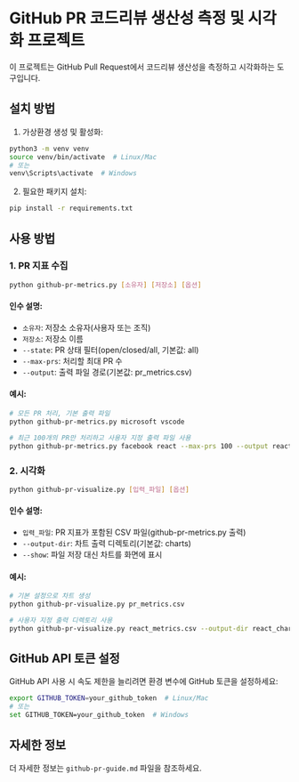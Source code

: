 # GitHub PR 코드리뷰 생산성 측정 및 시각화 프로젝트

이 프로젝트는 GitHub Pull Request에서 코드리뷰 생산성을 측정하고 시각화하는 도구입니다.

## 설치 방법

1. 가상환경 생성 및 활성화:
```bash
python3 -m venv venv
source venv/bin/activate  # Linux/Mac
# 또는
venv\Scripts\activate  # Windows
```

2. 필요한 패키지 설치:
```bash
pip install -r requirements.txt
```

## 사용 방법

### 1. PR 지표 수집

```bash
python github-pr-metrics.py [소유자] [저장소] [옵션]
```

#### 인수 설명:
- `소유자`: 저장소 소유자(사용자 또는 조직)
- `저장소`: 저장소 이름
- `--state`: PR 상태 필터(open/closed/all, 기본값: all)
- `--max-prs`: 처리할 최대 PR 수
- `--output`: 출력 파일 경로(기본값: pr_metrics.csv)

#### 예시:
```bash
# 모든 PR 처리, 기본 출력 파일
python github-pr-metrics.py microsoft vscode

# 최근 100개의 PR만 처리하고 사용자 지정 출력 파일 사용
python github-pr-metrics.py facebook react --max-prs 100 --output react_metrics.csv
```

### 2. 시각화

```bash
python github-pr-visualize.py [입력_파일] [옵션]
```

#### 인수 설명:
- `입력_파일`: PR 지표가 포함된 CSV 파일(github-pr-metrics.py 출력)
- `--output-dir`: 차트 출력 디렉토리(기본값: charts)
- `--show`: 파일 저장 대신 차트를 화면에 표시

#### 예시:
```bash
# 기본 설정으로 차트 생성
python github-pr-visualize.py pr_metrics.csv

# 사용자 지정 출력 디렉토리 사용
python github-pr-visualize.py react_metrics.csv --output-dir react_charts
```

## GitHub API 토큰 설정

GitHub API 사용 시 속도 제한을 늘리려면 환경 변수에 GitHub 토큰을 설정하세요:

```bash
export GITHUB_TOKEN=your_github_token  # Linux/Mac
# 또는
set GITHUB_TOKEN=your_github_token  # Windows
```

## 자세한 정보

더 자세한 정보는 `github-pr-guide.md` 파일을 참조하세요. 